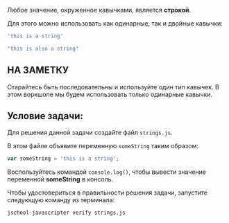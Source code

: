 Любое значение, окруженное кавычками, является **строкой**.

Для этого можно использовать как одинарные, так и двойные кавычки:

```js
'this is a string'

"this is also a string"
```

## НА ЗАМЕТКУ

Старайтесь быть последовательны и используйте один тип кавычек. В этом воркшопе мы будем использовать только одинарные кавычки.

## Условие задачи:

Для решения данной задачи создайте файл `strings.js`.

В этом файле объявите переменную `someString` таким образом:

```js
var someString = 'this is a string';
```

Воспользуйтесь командой `console.log()`, чтобы вывести значение переменной **someString** в консоль.

Чтобы удостовериться в правильности решения задачи, запустите следующую команду из терминала:

```bash
jschool-javascripter verify strings.js
```
